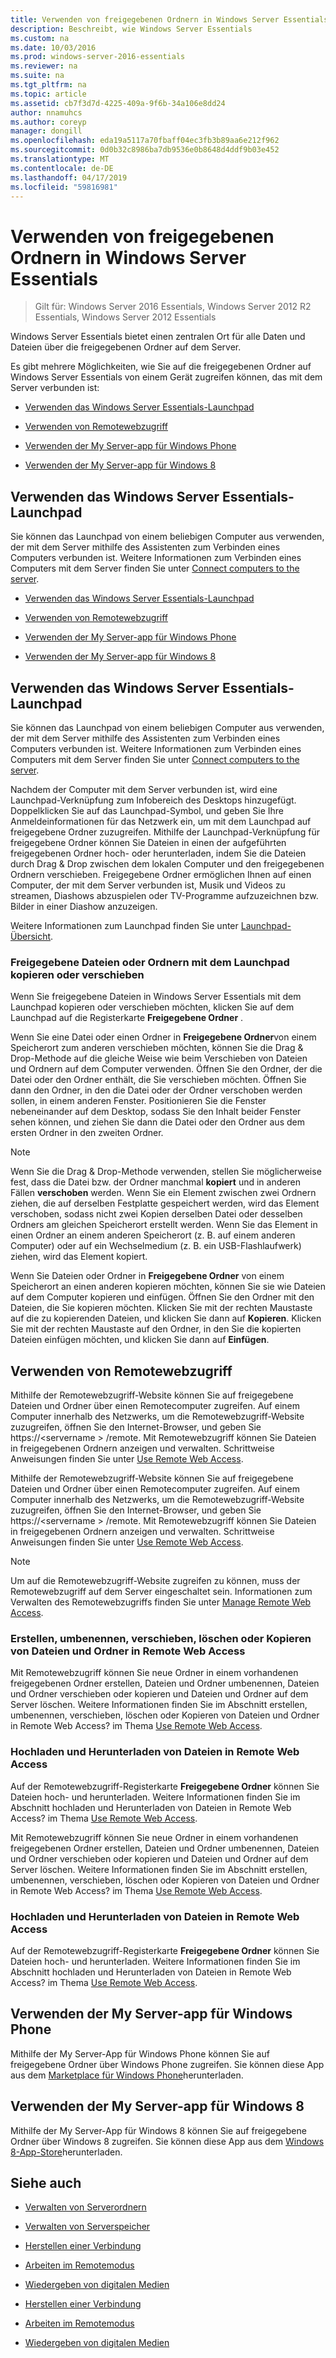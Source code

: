 ```yaml
---
title: Verwenden von freigegebenen Ordnern in Windows Server Essentials
description: Beschreibt, wie Windows Server Essentials
ms.custom: na
ms.date: 10/03/2016
ms.prod: windows-server-2016-essentials
ms.reviewer: na
ms.suite: na
ms.tgt_pltfrm: na
ms.topic: article
ms.assetid: cb7f3d7d-4225-409a-9f6b-34a106e8dd24
author: nnamuhcs
ms.author: coreyp
manager: dongill
ms.openlocfilehash: eda19a5117a70fbaff04ec3fb3b89aa6e212f962
ms.sourcegitcommit: 0d0b32c8986ba7db9536e0b8648d4ddf9b03e452
ms.translationtype: MT
ms.contentlocale: de-DE
ms.lasthandoff: 04/17/2019
ms.locfileid: "59816981"
---
```

# <a name="use-shared-folders-in-windows-server-essentials"></a>Verwenden von freigegebenen Ordnern in Windows Server Essentials

>Gilt für: Windows Server 2016 Essentials, Windows Server 2012 R2 Essentials, Windows Server 2012 Essentials
  
 Windows Server Essentials bietet einen zentralen Ort für alle Daten und Dateien über die freigegebenen Ordner auf dem Server.  
  
 Es gibt mehrere Möglichkeiten, wie Sie auf die freigegebenen Ordner auf Windows Server Essentials von einem Gerät zugreifen können, das mit dem Server verbunden ist:  
  

-   [Verwenden das Windows Server Essentials-Launchpad](Use-Shared-Folders-in-Windows-Server-Essentials.md#BKMK_UsingLaunchpad)  
  
-   [Verwenden von Remotewebzugriff](Use-Shared-Folders-in-Windows-Server-Essentials.md#BKMK_UsingRWA)  
  
-   [Verwenden der My Server-app für Windows Phone](Use-Shared-Folders-in-Windows-Server-Essentials.md#BKMK_Phone)  
  
-   [Verwenden der My Server-app für Windows 8](Use-Shared-Folders-in-Windows-Server-Essentials.md#BKMK_App)  
  
##  <a name="BKMK_UsingLaunchpad"></a> Verwenden das Windows Server Essentials-Launchpad  
 Sie können das Launchpad von einem beliebigen Computer aus verwenden, der mit dem Server mithilfe des Assistenten zum Verbinden eines Computers verbunden ist. Weitere Informationen zum Verbinden eines Computers mit dem Server finden Sie unter [Connect computers to the server](Get-Connected-in-Windows-Server-Essentials.md#BKMK_9).  

-   [Verwenden das Windows Server Essentials-Launchpad](../use/Use-Shared-Folders-in-Windows-Server-Essentials.md#BKMK_UsingLaunchpad)  
  
-   [Verwenden von Remotewebzugriff](../use/Use-Shared-Folders-in-Windows-Server-Essentials.md#BKMK_UsingRWA)  
  
-   [Verwenden der My Server-app für Windows Phone](../use/Use-Shared-Folders-in-Windows-Server-Essentials.md#BKMK_Phone)  
  
-   [Verwenden der My Server-app für Windows 8](../use/Use-Shared-Folders-in-Windows-Server-Essentials.md#BKMK_App)  
  
##  <a name="BKMK_UsingLaunchpad"></a> Verwenden das Windows Server Essentials-Launchpad  
 Sie können das Launchpad von einem beliebigen Computer aus verwenden, der mit dem Server mithilfe des Assistenten zum Verbinden eines Computers verbunden ist. Weitere Informationen zum Verbinden eines Computers mit dem Server finden Sie unter [Connect computers to the server](../use/Get-Connected-in-Windows-Server-Essentials.md#BKMK_9).  

  
 Nachdem der Computer mit dem Server verbunden ist, wird eine Launchpad-Verknüpfung zum Infobereich des Desktops hinzugefügt. Doppelklicken Sie auf das Launchpad-Symbol, und geben Sie Ihre Anmeldeinformationen für das Netzwerk ein, um mit dem Launchpad auf freigegebene Ordner zuzugreifen. Mithilfe der Launchpad-Verknüpfung für freigegebene Ordner können Sie Dateien in einen der aufgeführten freigegebenen Ordner hoch- oder herunterladen, indem Sie die Dateien durch Drag & Drop zwischen dem lokalen Computer und den freigegebenen Ordnern verschieben. Freigegebene Ordner ermöglichen Ihnen auf einen Computer, der mit dem Server verbunden ist, Musik und Videos zu streamen, Diashows abzuspielen oder TV-Programme aufzuzeichnen bzw. Bilder in einer Diashow anzuzeigen.  
  
 Weitere Informationen zum Launchpad finden Sie unter [Launchpad-Übersicht](../manage/Overview-of-the-Launchpad-in-Windows-Server-Essentials.md).  
  
###  <a name="BKMK_Launchpad"></a> Freigegebene Dateien oder Ordnern mit dem Launchpad kopieren oder verschieben  
 Wenn Sie freigegebene Dateien in Windows Server Essentials mit dem Launchpad kopieren oder verschieben möchten, klicken Sie auf dem Launchpad auf die Registerkarte **Freigegebene Ordner** .  
  
 Wenn Sie eine Datei oder einen Ordner in **Freigegebene Ordner**von einem Speicherort zum anderen verschieben möchten, können Sie die Drag &amp; Drop-Methode auf die gleiche Weise wie beim Verschieben von Dateien und Ordnern auf dem Computer verwenden. Öffnen Sie den Ordner, der die Datei oder den Ordner enthält, die Sie verschieben möchten. Öffnen Sie dann den Ordner, in den die Datei oder der Ordner verschoben werden sollen, in einem anderen Fenster. Positionieren Sie die Fenster nebeneinander auf dem Desktop, sodass Sie den Inhalt beider Fenster sehen können, und ziehen Sie dann die Datei oder den Ordner aus dem ersten Ordner in den zweiten Ordner.  
  
> [!NOTE]
>  Wenn Sie die Drag & Drop-Methode verwenden, stellen Sie möglicherweise fest, dass die Datei bzw. der Ordner manchmal **kopiert** und in anderen Fällen **verschoben** werden. Wenn Sie ein Element zwischen zwei Ordnern ziehen, die auf derselben Festplatte gespeichert werden, wird das Element verschoben, sodass nicht zwei Kopien derselben Datei oder desselben Ordners am gleichen Speicherort erstellt werden. Wenn Sie das Element in einen Ordner an einem anderen Speicherort (z. B. auf einem anderen Computer) oder auf ein Wechselmedium (z. B. ein USB-Flashlaufwerk) ziehen, wird das Element kopiert.  
  
 Wenn Sie Dateien oder Ordner in **Freigegebene Ordner** von einem Speicherort an einen anderen kopieren möchten, können Sie sie wie Dateien auf dem Computer kopieren und einfügen. Öffnen Sie den Ordner mit den Dateien, die Sie kopieren möchten. Klicken Sie mit der rechten Maustaste auf die zu kopierenden Dateien, und klicken Sie dann auf **Kopieren**. Klicken Sie mit der rechten Maustaste auf den Ordner, in den Sie die kopierten Dateien einfügen möchten, und klicken Sie dann auf **Einfügen**.  
  
##  <a name="BKMK_UsingRWA"></a> Verwenden von Remotewebzugriff  

 Mithilfe der Remotewebzugriff-Website können Sie auf freigegebene Dateien und Ordner über einen Remotecomputer zugreifen. Auf einem Computer innerhalb des Netzwerks, um die Remotewebzugriff-Website zuzugreifen, öffnen Sie den Internet-Browser, und geben Sie https://<servername \> /remote. Mit Remotewebzugriff können Sie Dateien in freigegebenen Ordnern anzeigen und verwalten. Schrittweise Anweisungen finden Sie unter [Use Remote Web Access](Use-Remote-Web-Access-in-Windows-Server-Essentials.md).  

 Mithilfe der Remotewebzugriff-Website können Sie auf freigegebene Dateien und Ordner über einen Remotecomputer zugreifen. Auf einem Computer innerhalb des Netzwerks, um die Remotewebzugriff-Website zuzugreifen, öffnen Sie den Internet-Browser, und geben Sie https://<servername \> /remote. Mit Remotewebzugriff können Sie Dateien in freigegebenen Ordnern anzeigen und verwalten. Schrittweise Anweisungen finden Sie unter [Use Remote Web Access](../use/Use-Remote-Web-Access-in-Windows-Server-Essentials.md).  

  
> [!NOTE]
>  Um auf die Remotewebzugriff-Website zugreifen zu können, muss der Remotewebzugriff auf dem Server eingeschaltet sein. Informationen zum Verwalten des Remotewebzugriffs finden Sie unter [Manage Remote Web Access](../manage/Manage-Remote-Web-Access-in-Windows-Server-Essentials.md).  
  
###  <a name="BKMK_2"></a> Erstellen, umbenennen, verschieben, löschen oder Kopieren von Dateien und Ordner in Remote Web Access  

 Mit Remotewebzugriff können Sie neue Ordner in einem vorhandenen freigegebenen Ordner erstellen, Dateien und Ordner umbenennen, Dateien und Ordner verschieben oder kopieren und Dateien und Ordner auf dem Server löschen. Weitere Informationen finden Sie im Abschnitt erstellen, umbenennen, verschieben, löschen oder Kopieren von Dateien und Ordner in Remote Web Access? im Thema [Use Remote Web Access](Use-Remote-Web-Access-in-Windows-Server-Essentials.md).  
  
###  <a name="BKMK_3"></a> Hochladen und Herunterladen von Dateien in Remote Web Access  
 Auf der Remotewebzugriff-Registerkarte **Freigegebene Ordner** können Sie Dateien hoch- und herunterladen. Weitere Informationen finden Sie im Abschnitt hochladen und Herunterladen von Dateien in Remote Web Access? im Thema [Use Remote Web Access](Use-Remote-Web-Access-in-Windows-Server-Essentials.md).  

 Mit Remotewebzugriff können Sie neue Ordner in einem vorhandenen freigegebenen Ordner erstellen, Dateien und Ordner umbenennen, Dateien und Ordner verschieben oder kopieren und Dateien und Ordner auf dem Server löschen. Weitere Informationen finden Sie im Abschnitt erstellen, umbenennen, verschieben, löschen oder Kopieren von Dateien und Ordner in Remote Web Access? im Thema [Use Remote Web Access](../use/Use-Remote-Web-Access-in-Windows-Server-Essentials.md).  
  
###  <a name="BKMK_3"></a> Hochladen und Herunterladen von Dateien in Remote Web Access  
 Auf der Remotewebzugriff-Registerkarte **Freigegebene Ordner** können Sie Dateien hoch- und herunterladen. Weitere Informationen finden Sie im Abschnitt hochladen und Herunterladen von Dateien in Remote Web Access? im Thema [Use Remote Web Access](../use/Use-Remote-Web-Access-in-Windows-Server-Essentials.md).  

  
##  <a name="BKMK_Phone"></a> Verwenden der My Server-app für Windows Phone  
 Mithilfe der My Server-App für Windows Phone können Sie auf freigegebene Ordner über Windows Phone zugreifen. Sie können diese App aus dem [Marketplace für Windows Phone](http://www.windowsphone.com/apps/6c2f98d5-6fcf-4e1d-b8b1-cde62ea1a94a)herunterladen.  
  
##  <a name="BKMK_App"></a> Verwenden der My Server-app für Windows 8  
 Mithilfe der My Server-App für Windows 8 können Sie auf freigegebene Ordner über Windows 8 zugreifen. Sie können diese App aus dem [Windows 8-App-Store](https://windows.microsoft.com/windows-8/apps)herunterladen.  
  
## <a name="see-also"></a>Siehe auch  
  
-   [Verwalten von Serverordnern](../manage/Manage-Server-Folders-in-Windows-Server-Essentials.md)  
  
-   [Verwalten von Serverspeicher](../manage/Manage-Server-Storage-in-Windows-Server-Essentials.md)  
  

-   [Herstellen einer Verbindung](Get-Connected-in-Windows-Server-Essentials.md)  
  
-   [Arbeiten im Remotemodus](Work-Remotely-in-Windows-Server-Essentials.md)  
  
-   [Wiedergeben von digitalen Medien](Play-Digital-Media-in-Windows-Server-Essentials.md)

-   [Herstellen einer Verbindung](../use/Get-Connected-in-Windows-Server-Essentials.md)  
  
-   [Arbeiten im Remotemodus](../use/Work-Remotely-in-Windows-Server-Essentials.md)  
  
-   [Wiedergeben von digitalen Medien](../use/Play-Digital-Media-in-Windows-Server-Essentials.md)

